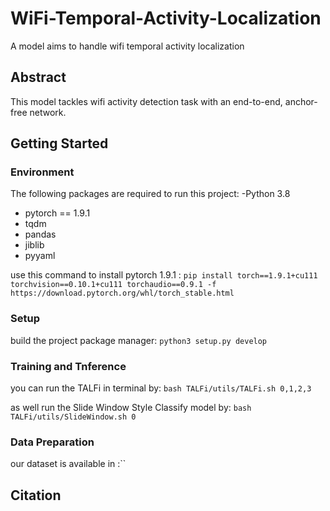 # WiFi-Temporal-Activity-Localization
A model aims to handle wifi temporal activity localization

## Abstract
This model tackles wifi activity detection task with an end-to-end, anchor-free network.

## Getting Started

### Environment
The following packages are required to run this project:
-Python 3.8
- pytorch == 1.9.1
- tqdm
- pandas
- jiblib
- pyyaml

use this command to install pytorch 1.9.1 : `pip install torch==1.9.1+cu111 torchvision==0.10.1+cu111 torchaudio==0.9.1 -f https://download.pytorch.org/whl/torch_stable.html`

### Setup

build the project package manager: `python3 setup.py develop`

### Training and Tnference
you can run the TALFi in terminal by: `bash TALFi/utils/TALFi.sh 0,1,2,3`

as well run the Slide Window Style Classify model by: `bash TALFi/utils/SlideWindow.sh 0`

### Data Preparation
our dataset is available in :``

## Citation

